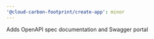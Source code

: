```yaml
---
'@cloud-carbon-footprint/create-app': minor
---
```


Adds OpenAPI spec documentation and Swagger portal
